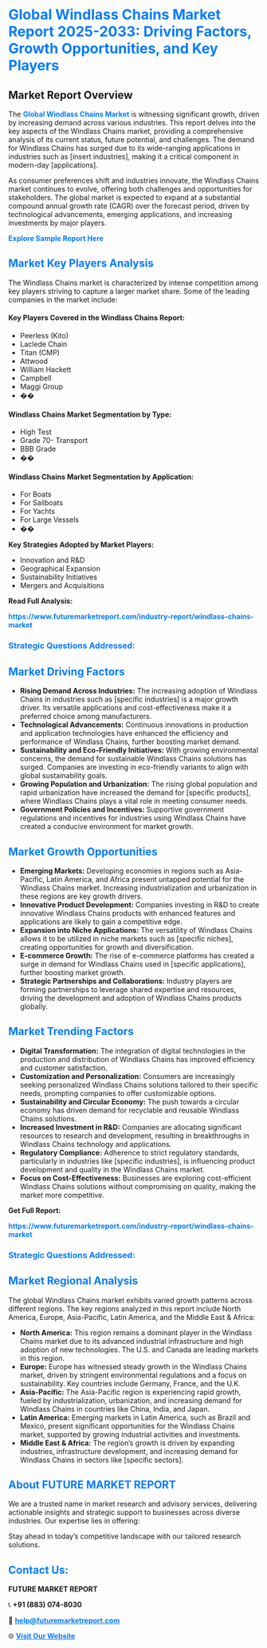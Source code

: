 <h1 style="color: #007BFF;">Global Windlass Chains Market Report 2025-2033: Driving Factors, Growth Opportunities, and Key Players</h1>

<section id="overview">
<h2>Market Report Overview</h2>
<p>The <a href="https://www.futuremarketreport.com/industry-report/windlass-chains-market" style="color: #007BFF; text-decoration: none;"><strong>Global Windlass Chains Market</strong></a> is witnessing significant growth, driven by increasing demand across various industries. This report delves into the key aspects of the Windlass Chains market, providing a comprehensive analysis of its current status, future potential, and challenges. The demand for Windlass Chains has surged due to its wide-ranging applications in industries such as [insert industries], making it a critical component in modern-day [applications].</p>
<p>As consumer preferences shift and industries innovate, the Windlass Chains market continues to evolve, offering both challenges and opportunities for stakeholders. The global market is expected to expand at a substantial compound annual growth rate (CAGR) over the forecast period, driven by technological advancements, emerging applications, and increasing investments by major players.</p>
</section>

<section id="overview">
<p><a href="https://www.futuremarketreport.com/request-sample/reportId=113882" style="color: #007BFF; text-decoration: none;"><strong>Explore Sample Report Here</strong></a></p>
</section>

<section id="key-players">
<h2 style="color: #007BFF;">Market Key Players Analysis</h2>
<p>The Windlass Chains market is characterized by intense competition among key players striving to capture a larger market share. Some of the leading companies in the market include:</p>
<h4>Key Players Covered in the Windlass Chains Report:</h4>
<ul><li>Peerless (Kito)</li><li>Laclede Chain</li><li>Titan (CMP)</li><li>Attwood</li><li>William Hackett</li><li>Campbell</li><li>Maggi Group</li><li>��</li></ul>
<h4>Windlass Chains Market Segmentation by Type:</h4>
<ul><li>High Test</li><li>Grade 70- Transport</li><li>BBB Grade</li><li>��</li></ul>

<h4>Windlass Chains Market Segmentation by Application:</h4>
<ul><li>For Boats</li><li>For Sailboats</li><li>For Yachts</li><li>For Large Vessels</li><li>��</li></ul>
<p><strong>Key Strategies Adopted by Market Players:</strong></p>
<ul>
<li>Innovation and R&D</li>
<li>Geographical Expansion</li>
<li>Sustainability Initiatives</li>
<li>Mergers and Acquisitions</li>
</ul>
</section>

<section>
<p><strong>Read Full Analysis: </strong></p><a href="https://www.futuremarketreport.com/industry-report/windlass-chains-market" style="color: #007BFF; text-decoration: none;"><strong>https://www.futuremarketreport.com/industry-report/windlass-chains-market</strong></a>
<h3 style="color: #007BFF;">Strategic Questions Addressed:</h3>
</section>

<section id="driving-factors">
<h2 style="color: #007BFF;">Market Driving Factors</h2>
<ul>
<li><strong>Rising Demand Across Industries:</strong> The increasing adoption of Windlass Chains in industries such as [specific industries] is a major growth driver. Its versatile applications and cost-effectiveness make it a preferred choice among manufacturers.</li>
<li><strong>Technological Advancements:</strong> Continuous innovations in production and application technologies have enhanced the efficiency and performance of Windlass Chains, further boosting market demand.</li>
<li><strong>Sustainability and Eco-Friendly Initiatives:</strong> With growing environmental concerns, the demand for sustainable Windlass Chains solutions has surged. Companies are investing in eco-friendly variants to align with global sustainability goals.</li>
<li><strong>Growing Population and Urbanization:</strong> The rising global population and rapid urbanization have increased the demand for [specific products], where Windlass Chains plays a vital role in meeting consumer needs.</li>
<li><strong>Government Policies and Incentives:</strong> Supportive government regulations and incentives for industries using Windlass Chains have created a conducive environment for market growth.</li>
</ul>
</section>

<section id="growth-opportunities">
<h2 style="color: #007BFF;">Market Growth Opportunities</h2>
<ul>
<li><strong>Emerging Markets:</strong> Developing economies in regions such as Asia-Pacific, Latin America, and Africa present untapped potential for the Windlass Chains market. Increasing industrialization and urbanization in these regions are key growth drivers.</li>
<li><strong>Innovative Product Development:</strong> Companies investing in R&D to create innovative Windlass Chains products with enhanced features and applications are likely to gain a competitive edge.</li>
<li><strong>Expansion into Niche Applications:</strong> The versatility of Windlass Chains allows it to be utilized in niche markets such as [specific niches], creating opportunities for growth and diversification.</li>
<li><strong>E-commerce Growth:</strong> The rise of e-commerce platforms has created a surge in demand for Windlass Chains used in [specific applications], further boosting market growth.</li>
<li><strong>Strategic Partnerships and Collaborations:</strong> Industry players are forming partnerships to leverage shared expertise and resources, driving the development and adoption of Windlass Chains products globally.</li>
</ul>
</section>

<section id="trending-factors">
<h2 style="color: #007BFF;">Market Trending Factors</h2>
<ul>
<li><strong>Digital Transformation:</strong> The integration of digital technologies in the production and distribution of Windlass Chains has improved efficiency and customer satisfaction.</li>
<li><strong>Customization and Personalization:</strong> Consumers are increasingly seeking personalized Windlass Chains solutions tailored to their specific needs, prompting companies to offer customizable options.</li>
<li><strong>Sustainability and Circular Economy:</strong> The push towards a circular economy has driven demand for recyclable and reusable Windlass Chains solutions.</li>
<li><strong>Increased Investment in R&D:</strong> Companies are allocating significant resources to research and development, resulting in breakthroughs in Windlass Chains technology and applications.</li>
<li><strong>Regulatory Compliance:</strong> Adherence to strict regulatory standards, particularly in industries like [specific industries], is influencing product development and quality in the Windlass Chains market.</li>
<li><strong>Focus on Cost-Effectiveness:</strong> Businesses are exploring cost-efficient Windlass Chains solutions without compromising on quality, making the market more competitive.</li>
</ul>
</section>

<section>
<p><strong>Get Full Report: </strong></p><a href="https://www.futuremarketreport.com/industry-report/windlass-chains-market" style="color: #007BFF; text-decoration: none;"><strong>https://www.futuremarketreport.com/industry-report/windlass-chains-market</strong></a>
<h3 style="color: #007BFF;">Strategic Questions Addressed:</h3>
</section>


<section id="regional-analysis">
<h2 style="color: #007BFF;">Market Regional Analysis</h2>
<p>The global Windlass Chains market exhibits varied growth patterns across different regions. The key regions analyzed in this report include North America, Europe, Asia-Pacific, Latin America, and the Middle East & Africa:</p>
<ul>
<li><strong>North America:</strong> This region remains a dominant player in the Windlass Chains market due to its advanced industrial infrastructure and high adoption of new technologies. The U.S. and Canada are leading markets in this region.</li>
<li><strong>Europe:</strong> Europe has witnessed steady growth in the Windlass Chains market, driven by stringent environmental regulations and a focus on sustainability. Key countries include Germany, France, and the U.K.</li>
<li><strong>Asia-Pacific:</strong> The Asia-Pacific region is experiencing rapid growth, fueled by industrialization, urbanization, and increasing demand for Windlass Chains in countries like China, India, and Japan.</li>
<li><strong>Latin America:</strong> Emerging markets in Latin America, such as Brazil and Mexico, present significant opportunities for the Windlass Chains market, supported by growing industrial activities and investments.</li>
<li><strong>Middle East & Africa:</strong> The region’s growth is driven by expanding industries, infrastructure development, and increasing demand for Windlass Chains in sectors like [specific sectors].</li>
</ul>
</section>

<footer>
<h2 style="color: #007BFF;">About FUTURE MARKET REPORT</h2>
<p>We are a trusted name in market research and advisory services, delivering actionable insights and strategic support to businesses across diverse industries. Our expertise lies in offering:</p>

<p>Stay ahead in today’s competitive landscape with our tailored research solutions.</p>

<h2 style="color: #007BFF;">Contact Us:</h2>
<p><strong>FUTURE MARKET REPORT</strong></p>
<p>📞 <strong>+91 (883) 074-8030</strong></p>
<p>📧 <strong><a href="mailto:help@futuremarketreport.com" style="color: #007BFF;">help@futuremarketreport.com</a></strong></p>
<p>🌐 <strong><a href="https://www.futuremarketreport.com/" style="color: #007BFF;">Visit Our Website</a></strong></p>
</footer>